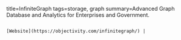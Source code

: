 title=InfiniteGraph
tags=storage, graph
summary=Advanced Graph Database and Analytics for Enterprises and Government.
~~~~~~

[Website](https://objectivity.com/infinitegraph/) | 